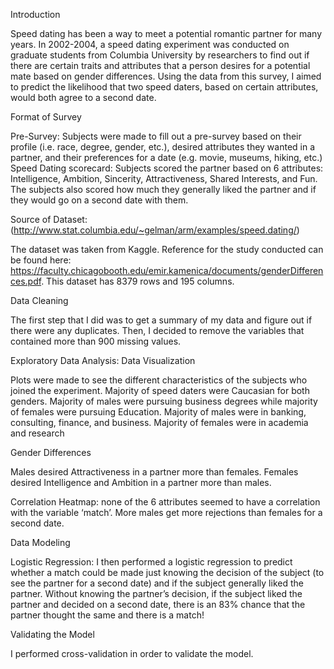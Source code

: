 Introduction
	
Speed dating has been a way to meet a potential romantic partner for many years. In 2002-2004, a speed dating experiment was conducted on graduate students from Columbia University by researchers to find out if there are certain traits and attributes that a person desires for a potential mate based on gender differences. Using the data from this survey, I aimed to predict the likelihood that two speed daters, based on certain attributes, would both agree to a second date.

Format of Survey

Pre-Survey: Subjects were made to fill out a pre-survey based on their profile (i.e. race, degree, gender, etc.), desired attributes they wanted in a partner, and their preferences for a date (e.g. movie, museums, hiking, etc.)
Speed Dating scorecard: Subjects scored the partner based on 6 attributes: Intelligence, Ambition, Sincerity, Attractiveness, Shared Interests, and Fun. The subjects also scored how much they generally liked the partner and if they would go on a second date with them.

Source of Dataset: (http://www.stat.columbia.edu/~gelman/arm/examples/speed.dating/)

The dataset was taken from Kaggle. Reference for the study conducted can be found here: https://faculty.chicagobooth.edu/emir.kamenica/documents/genderDifferences.pdf.
This dataset has 8379 rows and 195 columns.

Data Cleaning

The first step that I did was to get a summary of my data and figure out if there were any duplicates. Then, I decided to remove the variables that contained more than 900 missing values.


Exploratory Data Analysis: Data Visualization

Plots were made to see the different characteristics of the subjects who joined the experiment.
Majority of speed daters were Caucasian for both genders.
Majority of males were pursuing business degrees while majority of females were pursuing Education.
Majority of males were in banking, consulting, finance, and business.
Majority of females were in academia and research

Gender Differences

Males desired Attractiveness in a partner more than females.
Females desired Intelligence and Ambition in a partner more than males.

Correlation Heatmap: none of the 6 attributes seemed to have a correlation with the variable ‘match’.
More males get more rejections than females for a second date.


Data Modeling
 
Logistic Regression: I then performed a logistic regression to predict whether a match could be made just knowing the decision of the subject (to see the partner for a second date) and if the subject generally liked the partner.
Without knowing the partner’s decision, if the subject liked the partner and decided on a second date, there is an 83% chance that the partner thought the same and there is a match!

Validating the Model

I performed cross-validation in order to validate the model.
